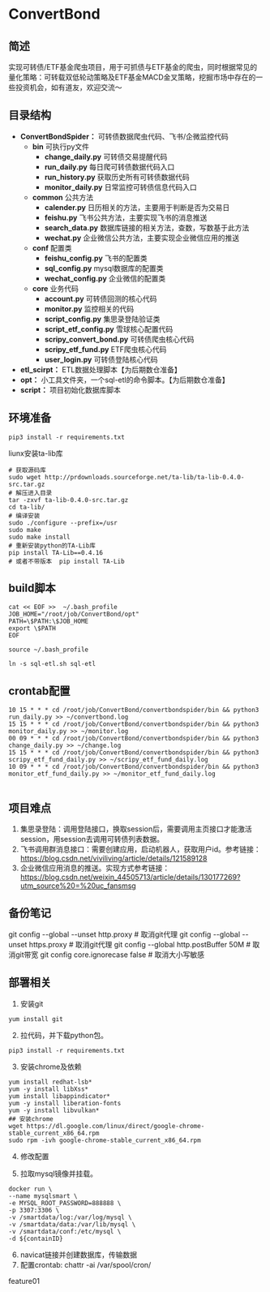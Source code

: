 # ConvertBond
## 简述
实现可转债/ETF基金爬虫项目，用于可抓债与ETF基金的爬虫，同时根据常见的量化策略：可转载双低轮动策略及ETF基金MACD金叉策略，挖掘市场中存在的一些投资机会，如有道友，欢迎交流～


## 目录结构
- **ConvertBondSpider：** 可转债数据爬虫代码、飞书/企微监控代码
  - **bin** 可执行py文件
    - **change_daily.py** 可转债交易提醒代码
    - **run_daily.py** 每日爬可转债数据代码入口
    - **run_history.py** 获取历史所有可转债数据代码
    - **monitor_daily.py** 日常监控可转债信息代码入口
  - **common** 公共方法
    - **calender.py** 日历相关的方法，主要用于判断是否为交易日
    - **feishu.py** 飞书公共方法，主要实现飞书的消息推送
    - **search_data.py** 数据库链接的相关方法，查数，写数基于此方法
    - **wechat.py** 企业微信公共方法，主要实现企业微信应用的推送
  - **conf** 配置类
    - **feishu_config.py** 飞书的配置类
    - **sql_config.py** mysql数据库的配置类
    - **wechat_config.py** 企业微信的配置类
  - **core** 业务代码
    - **account.py** 可转债回测的核心代码
    - **monitor.py** 监控相关的代码
    - **script_config.py** 集思录登陆验证类
    - **script_etf_config.py** 雪球核心配置代码
    - **scripy_convert_bond.py** 可转债爬虫核心代码
    - **scripy_etf_fund.py** ETF爬虫核心代码
    - **user_login.py** 可转债登陆核心代码
- **etl_scirpt：** ETL数据处理脚本【为后期数仓准备】
- **opt：** 小工具文件夹，一个sql-etl的命令脚本。【为后期数仓准备】
- **script：** 项目初始化数据库脚本

## 环境准备
```shell
pip3 install -r requirements.txt
```
liunx安装ta-lib库
```shell
# 获取源码库
sudo wget http://prdownloads.sourceforge.net/ta-lib/ta-lib-0.4.0-src.tar.gz
# 解压进入目录
tar -zxvf ta-lib-0.4.0-src.tar.gz
cd ta-lib/
# 编译安装
sudo ./configure --prefix=/usr  
sudo make
sudo make install
# 重新安装python的TA-Lib库
pip install TA-Lib==0.4.16
# 或者不带版本  pip install TA-Lib
```


## build脚本
```shell
cat << EOF >>  ~/.bash_profile
JOB_HOME="/root/job/ConvertBond/opt"
PATH=\$PATH:\$JOB_HOME
export \$PATH
EOF

source ~/.bash_profile

ln -s sql-etl.sh sql-etl
```

## crontab配置
```shell
10 15 * * * cd /root/job/ConvertBond/convertbondspider/bin && python3 run_daily.py >> ~/convertbond.log
15 15 * * * cd /root/job/ConvertBond/convertbondspider/bin && python3 monitor_daily.py >> ~/monitor.log 
00 09 * * * cd /root/job/ConvertBond/convertbondspider/bin && python3 change_daily.py >> ~/change.log 
15 15 * * * cd /root/job/ConvertBond/convertbondspider/bin && python3 scripy_etf_fund_daily.py >> ~/scripy_etf_fund_daily.log 
10 09 * * * cd /root/job/ConvertBond/convertbondspider/bin && python3 monitor_etf_fund_daily.py >> ~/monitor_etf_fund_daily.log 


```

## 项目难点
1. 集思录登陆：调用登陆接口，换取session后，需要调用主页接口才能激活session，用session去调用可转债列表数据。
2. 飞书调用群消息接口：需要创建应用，启动机器人，获取用户id。参考链接：https://blog.csdn.net/viviliving/article/details/121589128
3. 企业微信应用消息的推送。实现方式参考链接：https://blog.csdn.net/weixin_44505713/article/details/130177269?utm_source%20=%20uc_fansmsg

## 备份笔记
git config --global --unset http.proxy # 取消git代理
git config --global --unset https.proxy # 取消git代理
git config --global http.postBuffer 50M # 取消git带宽
git config core.ignorecase false # 取消大小写敏感



## 部署相关
1. 安装git
```
yum install git
```
2. 拉代码，并下载python包。
```
pip3 install -r requirements.txt
```
3. 安装chrome及依赖
``` shell
yum install redhat-lsb*
yum -y install libXss*
yum install libappindicator*
yum -y install liberation-fonts
yum -y install libvulkan*
## 安装chrome
wget https://dl.google.com/linux/direct/google-chrome-stable_current_x86_64.rpm
sudo rpm -ivh google-chrome-stable_current_x86_64.rpm
```
4. 修改配置


5. 拉取mysql镜像并挂载。
```shell
docker run \
--name mysqlsmart \
-e MYSQL_ROOT_PASSWORD=888888 \
-p 3307:3306 \
-v /smartdata/log:/var/log/mysql \
-v /smartdata/data:/var/lib/mysql \
-v /smartdata/conf:/etc/mysql \
-d ${containID}
```
6. navicat链接并创建数据库，传输数据
7. 配置crontab: chattr -ai /var/spool/cron/


feature01
